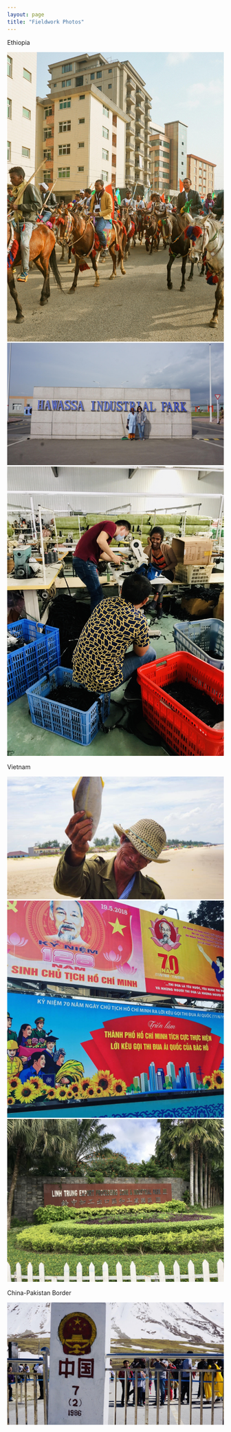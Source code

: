 ```yaml
---
layout: page
title: "Fieldwork Photos"
--- 
```

Ethiopia

<img src="https://raw.githubusercontent.com/keyitang94/keyitang94.github.io/master/Images/Ethiopia1.jpg">

<img src="https://raw.githubusercontent.com/keyitang94/keyitang94.github.io/master/Images/Ethiopia3.jpg">

<img src="https://raw.githubusercontent.com/keyitang94/keyitang94.github.io/master/Images/Ethiopia4.jpg">

Vietnam

<img src="https://raw.githubusercontent.com/keyitang94/keyitang94.github.io/master/Images/Vietnam4.jpg">

<img src="https://raw.githubusercontent.com/keyitang94/keyitang94.github.io/master/Images/Vietnam2.jpg">

<img src="https://raw.githubusercontent.com/keyitang94/keyitang94.github.io/master/Images/Vietnam3.jpg">

China-Pakistan Border

<img src="https://raw.githubusercontent.com/keyitang94/keyitang94.github.io/master/Images/China-Parksitan%20Border.jpg">
